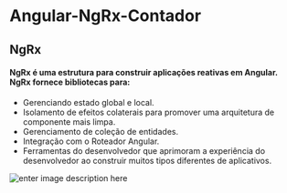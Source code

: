# Angular-NgRx-Contador

## NgRx 
#### NgRx é uma estrutura para construir aplicações reativas em Angular. NgRx fornece bibliotecas para:

* Gerenciando estado global e local.
* Isolamento de efeitos colaterais para promover uma arquitetura de componente mais limpa.
* Gerenciamento de coleção de entidades.
* Integração com o Roteador Angular.
* Ferramentas do desenvolvedor que aprimoram a experiência do desenvolvedor ao construir muitos tipos diferentes de aplicativos.

![enter image description here](https://ngrx.io/generated/images/guide/store/state-management-lifecycle.png)

